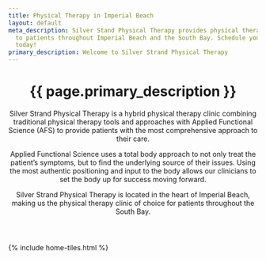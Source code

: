 ```yaml
---
title: Physical Therapy in Imperial Beach
layout: default
meta_description: Silver Stand Physical Therapy provides physical therapy services
  to patients throughout Imperial Beach and the South Bay. Schedule your appointment
  today!
primary_description: Welcome to Silver Strand Physical Therapy
---
```


<header>
<h1>{{ page.primary_description }}</h1>
<p>Silver Strand Physical Therapy is a hybrid physical therapy clinic combining traditional physical therapy tools and approaches with Applied Functional Science (AFS) to provide patients with the most comprehensive approach to their care.</p>
<p>Applied Functional Science uses a total body approach to not only treat the patient’s symptoms, but to find the underlying source of their issues. Using the most authentic positioning and input to the body allows our clinicians to set the body up for success moving forward.</p>
<p>Silver Strand Physical Therapy is located in the heart of Imperial Beach, making us the physical therapy clinic of choice for patients throughout the South Bay.</p>
</header>

{% include home-tiles.html %}

